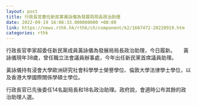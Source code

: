 ```yaml
---
layout: post
title: 行政長官委任新民黨黃詠儀為發展局局長政治助理
date: 2022-09-19 16:08:33.000000000 +08:00
link: https://news.rthk.hk/rthk/ch/component/k2/1667472-20220919.htm
categories: rthk
---
```


行政長官李家超委任新民黨成員黃詠儀為發展局局長政治助理，今日履新。
　 
黃詠儀現年38歲，曾任職立法會議員辦事處，今年出任新民黨首席議員助理。

黃詠儀持有浸會大學歐洲研究社會科學學士榮譽學位、倫敦大學法律學士學位，以及香港大學國際關係學碩士學位。

行政長官已先後委任14名副局長和18名政治助理。政府說，會適時公布其餘的政治助理人選。

